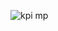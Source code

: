 ![kpi mp](https://github.com/maxtyrsa/Projekt/assets/37588248/06143651-8265-4bde-9b98-33df1844fad1)

